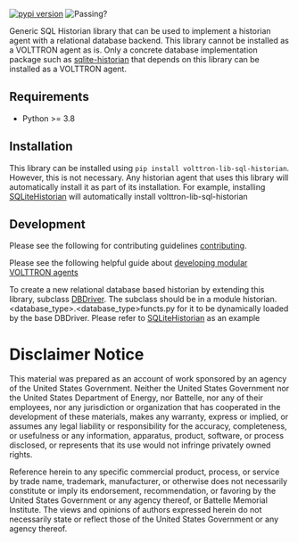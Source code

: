 [![pypi version](https://img.shields.io/pypi/v/volttron-lib-sql-historian.svg)](https://pypi.org/project/volttron-lib-sql-historian/)
![Passing?](https://github.com/VOLTTRON/volttron-lib-sql-historian/actions/workflows/run-tests.yml/badge.svg)

Generic SQL Historian library that can be used to implement a historian agent with a relational database backend.
This library cannot be installed as a VOLTTRON agent as is. Only a concrete database implementation package such as
[sqlite-historian](https://github.com/eclipse-volttron/volttron-sqlitehistorian) that depends on this library can be
installed as a VOLTTRON agent.

## Requirements

 - Python >= 3.8

## Installation

This library can be installed using ```pip install volttron-lib-sql-historian```. However, this is not necessary. Any
historian agent that uses this library will automatically install it as part of its installation. For example,
installing [SQLiteHistorian](https://github.com/eclipse-volttron/volttron-sqlitehistorian) will automatically install
volttron-lib-sql-historian

## Development

Please see the following for contributing guidelines [contributing](https://github.com/eclipse-volttron/volttron-core/blob/develop/CONTRIBUTING.md).

Please see the following helpful guide about [developing modular VOLTTRON agents](https://github.com/eclipse-volttron/volttron-core/blob/develop/DEVELOPING_ON_MODULAR.md)

To create a new relational database based historian by extending this library, subclass
[DBDriver](https://github.com/eclipse-volttron/volttron-lib-sql-historian/blob/develop/src/historian/sql/basedb.py#L79).
The subclass should be in a module historian.<database_type>.<database_type>functs.py for it to be dynamically loaded
by the base DBDriver. Please refer to [SQLiteHistorian](https://github.com/eclipse-volttron/volttron-sqlitehistorian) as
an example

# Disclaimer Notice

This material was prepared as an account of work sponsored by an agency of the
United States Government.  Neither the United States Government nor the United
States Department of Energy, nor Battelle, nor any of their employees, nor any
jurisdiction or organization that has cooperated in the development of these
materials, makes any warranty, express or implied, or assumes any legal
liability or responsibility for the accuracy, completeness, or usefulness or any
information, apparatus, product, software, or process disclosed, or represents
that its use would not infringe privately owned rights.

Reference herein to any specific commercial product, process, or service by
trade name, trademark, manufacturer, or otherwise does not necessarily
constitute or imply its endorsement, recommendation, or favoring by the United
States Government or any agency thereof, or Battelle Memorial Institute. The
views and opinions of authors expressed herein do not necessarily state or
reflect those of the United States Government or any agency thereof.
